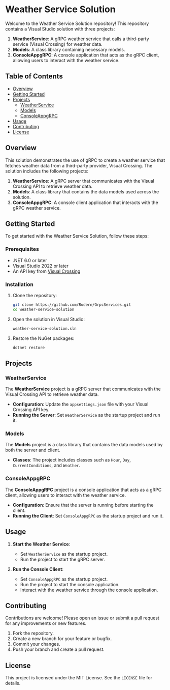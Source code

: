 # Weather Service Solution

Welcome to the Weather Service Solution repository! This repository contains a Visual Studio solution with three projects:

1. **WeatherService**: A gRPC weather service that calls a third-party service (Visual Crossing) for weather data.
2. **Models**: A class library containing necessary models.
3. **ConsoleAppgRPC**: A console application that acts as the gRPC client, allowing users to interact with the weather service.

## Table of Contents

- [Overview](#overview)
- [Getting Started](#getting-started)
- [Projects](#projects)
  - [WeatherService](#weatherservice)
  - [Models](#models)
  - [ConsoleAppgRPC](#consoleappgrpc)
- [Usage](#usage)
- [Contributing](#contributing)
- [License](#license)

## Overview

This solution demonstrates the use of gRPC to create a weather service that fetches weather data from a third-party provider, Visual Crossing. The solution includes the following projects:

1. **WeatherService**: A gRPC server that communicates with the Visual Crossing API to retrieve weather data.
2. **Models**: A class library that contains the data models used across the solution.
3. **ConsoleAppgRPC**: A console client application that interacts with the gRPC weather service.

## Getting Started

To get started with the Weather Service Solution, follow these steps:

### Prerequisites

- .NET 6.0 or later
- Visual Studio 2022 or later
- An API key from [Visual Crossing](https://www.visualcrossing.com/)

### Installation

1. Clone the repository:
   ```sh
   git clone https://github.com/Rodern/GrpcServices.git
   cd weather-service-solution
   ```

2. Open the solution in Visual Studio:
   ```sh
   weather-service-solution.sln
   ```

3. Restore the NuGet packages:
   ```sh
   dotnet restore
   ```

## Projects

### WeatherService

The **WeatherService** project is a gRPC server that communicates with the Visual Crossing API to retrieve weather data.

- **Configuration**: Update the `appsettings.json` file with your Visual Crossing API key.
- **Running the Server**: Set `WeatherService` as the startup project and run it.

### Models

The **Models** project is a class library that contains the data models used by both the server and client.

- **Classes**: The project includes classes such as `Hour`, `Day`, `CurrentConditions`, and `Weather`.

### ConsoleAppgRPC

The **ConsoleAppgRPC** project is a console application that acts as a gRPC client, allowing users to interact with the weather service.

- **Configuration**: Ensure that the server is running before starting the client.
- **Running the Client**: Set `ConsoleAppgRPC` as the startup project and run it.

## Usage

1. **Start the Weather Service**:
   - Set `WeatherService` as the startup project.
   - Run the project to start the gRPC server.

2. **Run the Console Client**:
   - Set `ConsoleAppgRPC` as the startup project.
   - Run the project to start the console application.
   - Interact with the weather service through the console application.

## Contributing

Contributions are welcome! Please open an issue or submit a pull request for any improvements or new features.

1. Fork the repository.
2. Create a new branch for your feature or bugfix.
3. Commit your changes.
4. Push your branch and create a pull request.

## License

This project is licensed under the MIT License. See the `LICENSE` file for details.
